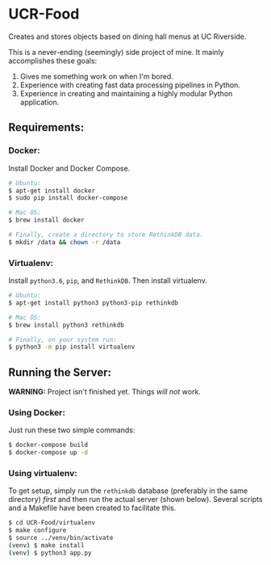 # UCR-Food
Creates and stores objects based on dining hall menus at UC Riverside.

This is a never-ending (seemingly) side project of mine. It mainly 
accomplishes these goals:
1. Gives me something work on when I'm bored.
2. Experience with creating fast data processing pipelines in Python.
3. Experience in creating and maintaining a highly modular Python application.

## Requirements:

### Docker:
Install Docker and Docker Compose.
```bash
# Ubuntu:
$ apt-get install docker
$ sudo pip install docker-compose

# Mac OS:
$ brew install docker

# Finally, create a directory to store RethinkDB data.
$ mkdir /data && chown -r /data
```

### Virtualenv:
Install `python3.6`, `pip`, and `RethinkDB`. Then install virtualenv.

```bash
# Ubuntu:
$ apt-get install python3 python3-pip rethinkdb

# Mac OS:
$ brew install python3 rethinkdb

# Finally, on your system run:
$ python3 -m pip install virtualenv
```

## Running the Server:
**WARNING:** Project isn't finished yet. Things *will not* work.

### Using Docker:

Just run these two simple commands:

```bash
$ docker-compose build
$ docker-compose up -d
```

### Using virtualenv:

To get setup, simply run the `rethinkdb` database (preferably in the 
same directory) *first* and then run the actual server (shown below). 
Several scripts and a Makefile have been created to facilitate this.

```bash
$ cd UCR-Food/virtualenv
$ make configure
$ source ../venv/bin/activate
(venv) $ make install
(venv) $ python3 app.py
```